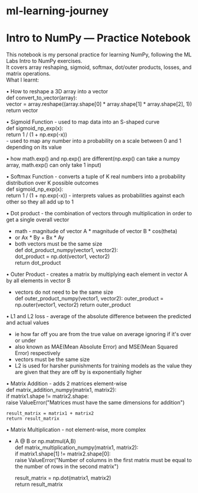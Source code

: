 # ml-learning-journey
# Intro to NumPy — Practice Notebook
This notebook is my personal practice for learning NumPy, following the ML Labs Intro to NumPy exercises.  
It covers array reshaping, sigmoid, softmax, dot/outer products, losses, and matrix operations.  
What I learnt:  

• How to reshape a 3D array into a vector  
def convert_to_vector(array):  
    vector = array.reshape((array.shape[0] * array.shape[1] * array.shape[2], 1))  
    return vector  
    
• Sigmoid Function - used to map data into an S-shaped curve  
def sigmoid_np_exp(x):  
    return 1 / (1 + np.exp(-x))  
    - used to map any number into a probability on a scale between 0 and 1 depending on its value  
    
• how math.exp() and np.exp() are different(np.exp() can take a numpy array, math.exp() can only take 1 input)  

• Softmax Function - converts a tuple of K real numbers into a probability distribution over K possible outcomes  
def sigmoid_np_exp(x):  
    return 1 / (1 + np.exp(-x)) 
    - interprets values as probabilities against each other so they all add up to 1  
  
• Dot product - the combination of vectors through multiplication in order to get a single overall vector  
- math - magnitude of vector A * magnitude of vector B * cos(theta)  
- or Ax * By + Bx * Ay  
- both vectors must be the same size  
def dot_product_numpy(vector1, vector2):  
    dot_product = np.dot(vector1, vector2)  
    return dot_product  
  
• Outer Product - creates a matrix by multiplying each element in vector A by all elements in vector B
- vectors do not need to be the same size  
def outer_product_numpy(vector1, vector2):
    outer_product = np.outer(vector1, vector2)
    return outer_product
  
• L1 and L2 loss - average of the absolute difference between the predicted and actual values  
- ie how far off you are from the true value on average ignoring if it's over or under  
- also known as MAE(Mean Absolute Error) and MSE(Mean Squared Error) respectively  
- vectors must be the same size  
- L2 is used for harsher punishments for training models as the value they are given that they are off by is exponentially higher  
  
• Matrix Addition - adds 2 matrices element-wise  
def matrix_addition_numpy(matrix1, matrix2):  
    if matrix1.shape != matrix2.shape:  
        raise ValueError("Matrices must have the same dimensions for addition")  
  
    result_matrix = matrix1 + matrix2  
    return result_matrix 
  
• Matrix Multiplication - not element-wise, more complex  
- A @ B or np.matmul(A,B)  
def matrix_multiplication_numpy(matrix1, matrix2):  
    if matrix1.shape[1] != matrix2.shape[0]:  
        raise ValueError("Number of columns in the first matrix must be equal to the number of rows in the second matrix")  
  
    result_matrix = np.dot(matrix1, matrix2)  
    return result_matrix  